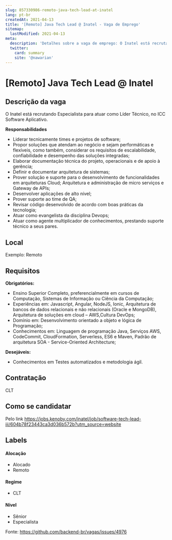 ```yaml
---
slug: 857330986-remoto-java-tech-lead-at-inatel
lang: pt-br
createdAt: 2021-04-13
title: '[Remoto] Java Tech Lead @ Inatel - Vaga de Emprego'
sitemap:
  lastModified: 2021-04-13
meta:
  description: 'Detalhes sobre a vaga de emprego: O Inatel está recrutando Especialista para atuar como Líder Técnico, no ICC Software Aplicativo. **Responsabilidades** - Liderar tecnicamente times e projetos de software; - Propor soluções que atendam ao negócio e sejam performáticas e flexíveis, como também, considerar os requisitos de escalabilidade, confiabilidade e desempenho das soluções integradas; - Elaborar documentação técnica do projeto, operacionais e de apoio à gerência; - Definir e documentar arquitetura de sistemas; - Prover solução e suporte para o desenvolvimento de funcionalidades em arquiteturas Cloud; Arquitetura e administração de micro serviços e Gateway de APIs; - Desenvolver aplicações de alto nível; - Prover suporte ao time de QA; - Revisar código desenvolvido de acordo com boas práticas da tecnologia; - Atuar como evangelista da disciplina Devops; - Atuar como agente multiplicador de conhecimentos, prestando suporte técnico a seus pares.'
  twitter:
    card: summary
    site: '@nawarian'
---
```


# [Remoto] Java Tech Lead @ Inatel

## Descrição da vaga

O Inatel está recrutando Especialista para atuar como Líder Técnico, no ICC Software Aplicativo.

**Responsabilidades**

- Liderar tecnicamente times e projetos de software;
- Propor soluções que atendam ao negócio e sejam performáticas e flexíveis, como também, considerar os requisitos de escalabilidade, confiabilidade e desempenho das soluções integradas;
- Elaborar documentação técnica do projeto, operacionais e de apoio à gerência;
- Definir e documentar arquitetura de sistemas;
- Prover solução e suporte para o desenvolvimento de funcionalidades em arquiteturas Cloud; Arquitetura e administração de micro serviços e Gateway de APIs;
- Desenvolver aplicações de alto nível;
- Prover suporte ao time de QA; 
- Revisar código desenvolvido de acordo com boas práticas da tecnologia;
- Atuar como evangelista da disciplina Devops;
- Atuar como agente multiplicador de conhecimentos, prestando suporte técnico a seus pares. 

## Local

Exemplo: Remoto 

## Requisitos

**Obrigatórios:**

- Ensino Superior Completo, preferencialmente em cursos de Computação, Sistemas de Informação ou Ciência da Computação;
- Experiências em: Javascript, Angular, NodeJS, Ionic, Arquitetura de bancos de dados relacionais e não relacionais (Oracle e MongoDB), Arquitetura de soluções em cloud – AWS,Cultura DevOps;
- Domínio em: Desenvolvimento orientado a objeto e lógica de Programação;
- Conhecimentos em: Linguagem de programação Java, Serviços AWS, CodeCommit, CloudFormation, Serverless, ES6 e Maven, Padrão de arquitetura SOA - Service-Oriented Architecture;

**Desejáveis:**

- Conhecimentos em Testes automatizados e metodologia ágil.

## Contratação

CLT

## Como se candidatar

Pelo link https://jobs.kenoby.com/inatel/job/software-tech-lead-iii/604b78f23443ca3d036b572b?utm_source=website

## Labels

#### Alocação
- Alocado
- Remoto

#### Regime
- CLT


#### Nível
- Sênior
- Especialista




Fonte: https://github.com/backend-br/vagas/issues/4976
